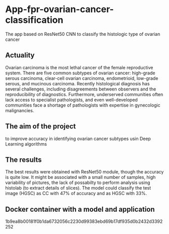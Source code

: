 # App-fpr-ovarian-cancer-classification
The app based on ResNet50 CNN to classify the histologic type of ovarian cancer

## Actuality
Ovarian carcinoma is the most lethal cancer of the female reproductive system. There are five common subtypes of ovarian cancer: high-grade serous carcinoma, clear-cell ovarian carcinoma, endometrioid, low-grade serous, and mucinous carcinoma. Recently histological diagnosis has several challenges, including disagreements between observers and the reproducibility of diagnostics. Furthermore, underserved communities often lack access to specialist pathologists, and even well-developed communities face a shortage of pathologists with expertise in gynecologic malignancies.

## The aim of the project
to improve accuracy in identifying ovarian cancer subtypes usin Deep Learning algorithms

## The results
The best results were obtained with ResNet50 module, though the accuracy is quite low.
It might be associated with a small number of samples, high variability of pictures, the lack of possabilty to perform analysis using histolab (to extract details of slices).
The model could classify the test image (HGSC) as CC with 47% of accuracy and as HGSC with 33%.

## Docker container with a model and application
1b9ea8b00181f0b1da6732056c2230d99383ebd69b17df935d0b2432d3392252
